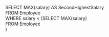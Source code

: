 SELECT MAX(salary) AS SecondHighestSalary
<br/>
FROM Employee
<br/>
WHERE salary < (SELECT MAX(salary)
<br/>
FROM Employee
<br/>
)
